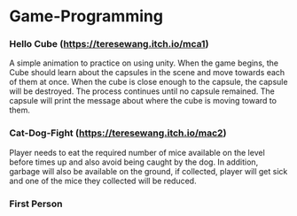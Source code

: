 # Game-Programming
### Hello Cube (https://teresewang.itch.io/mca1)
A simple animation to practice on using unity. 
When the game begins, the Cube should learn about the capsules in the scene and move towards each of them at once. When the cube is close enough to the capsule, the capsule will be destroyed. The process continues until no capsule remained. The capsule will print the message about where the cube is moving toward to them. 

### Cat-Dog-Fight (https://teresewang.itch.io/mac2)
Player needs to eat the required number of mice available on the level before times up and also avoid being caught by the dog. In addition, garbage will also be available on the ground, if collected, player will get sick and one of the mice they collected will be reduced.  

### First Person 